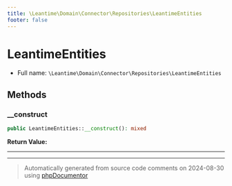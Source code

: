 ```yaml
---
title: \Leantime\Domain\Connector\Repositories\LeantimeEntities
footer: false
---
```


# LeantimeEntities





* Full name: `\Leantime\Domain\Connector\Repositories\LeantimeEntities`



## Methods

### __construct



```php
public LeantimeEntities::__construct(): mixed
```









**Return Value:**





---


---
> Automatically generated from source code comments on 2024-08-30 using [phpDocumentor](http://www.phpdoc.org/)
